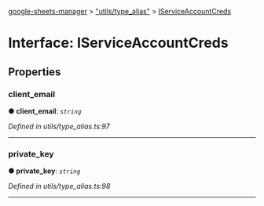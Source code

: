 [google-sheets-manager](../README.md) > ["utils/type_alias"](../modules/_utils_type_alias_.md) > [IServiceAccountCreds](../interfaces/_utils_type_alias_.iserviceaccountcreds.md)



# Interface: IServiceAccountCreds


## Properties
<a id="client_email"></a>

###  client_email

**●  client_email**:  *`string`* 

*Defined in utils/type_alias.ts:97*





___

<a id="private_key"></a>

###  private_key

**●  private_key**:  *`string`* 

*Defined in utils/type_alias.ts:98*





___


